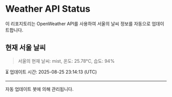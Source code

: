 
# Weather API Status

이 리포지토리는 OpenWeather API를 사용하여 서울의 날씨 정보를 자동으로 업데이트합니다.

## 현재 서울 날씨
> 서울의 현재 날씨: mist, 온도: 25.78°C, 습도: 94%

⏳ 업데이트 시간: 2025-08-25 23:14:13 (UTC)

---
자동 업데이트 봇에 의해 관리됩니다.
